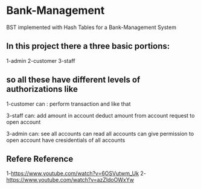 # Bank-Management
BST implemented with Hash Tables for a Bank-Management System


## In this project there a three basic portions:
1-admin
2-customer
3-staff


## so all these have different levels of authorizations like 
1-customer can :
perform transaction and like that

3-staff can:
add amount in account
deduct amount from account
request to open account

3-admin can:
see all accounts 
can read all accounts
can give permission to open account
have cresidentials of all accounts

## Refere  Reference 
1-https://www.youtube.com/watch?v=6OSVutwm_Uk
2-https://www.youtube.com/watch?v=azZldoOWxYw
